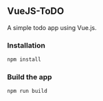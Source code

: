 ## VueJS-ToDO

A simple todo app using Vue.js.

### Installation

```bash
npm install
```

### Build the app

```bash
npm run build
```
